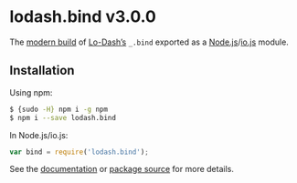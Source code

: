 # lodash.bind v3.0.0

The [modern build](https://github.com/lodash/lodash/wiki/Build-Differences) of [Lo-Dash’s](https://lodash.com/) `_.bind` exported as a [Node.js](http://nodejs.org/)/[io.js](https://iojs.org/) module.

## Installation

Using npm:

```bash
$ {sudo -H} npm i -g npm
$ npm i --save lodash.bind
```

In Node.js/io.js:

```js
var bind = require('lodash.bind');
```

See the [documentation](https://lodash.com/docs#bind) or [package source](https://github.com/lodash/lodash/blob/3.0.0-npm-packages/lodash.bind) for more details.
